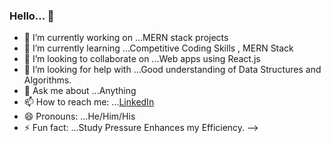 ### Hello... 👋



- 🔭 I’m currently working on ...MERN stack projects
- 🌱 I’m currently learning ...Competitive Coding Skills  ,  MERN Stack
- 👯 I’m looking to collaborate on ...Web apps using React.js
- 🤔 I’m looking for help with ...Good understanding of Data Structures and Algorithms.
- 💬 Ask me about ...Anything
- 📫 How to reach me: ...[LinkedIn](www.linkedin.com/in/vivekposwal170782)
- 😄 Pronouns: ...He/Him/His
- ⚡ Fun fact: ...Study Pressure Enhances my Efficiency.
-->
